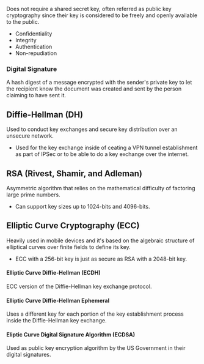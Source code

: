 Does not require a shared secret key, often referred as public key cryptography since their key is considered to be freely and openly available to the public.
- Confidentiality
- Integrity
- Authentication
- Non-repudiation
### Digital Signature
A hash digest of a message encrypted with the sender's private key to let the recipient know the document was created and sent by the person claiming to have sent it.
## Diffie-Hellman (DH)
Used to conduct key exchanges and secure key distribution over an unsecure network.
- Used for the key exchange inside of ceating a VPN tunnel establishment as part of IPSec or to be able to do a key exchange over the internet.
## RSA (Rivest, Shamir, and Adleman)
Asymmetric algorithm that relies on the mathematical difficulty of factoring large prime numbers.
- Can support key sizes up to 1024-bits and 4096-bits.
## Elliptic Curve Cryptography (ECC)
Heavily used in mobile devices and it's based on the algebraic structure of elliptical curves over finite fields to define its key.
- ECC with a 256-bit key is just as secure as RSA with a 2048-bit key.
#### Elliptic Curve Diffie-Hellman (ECDH)
ECC version of the Diffie-Hellman key exchange protocol.
#### Elliptic Curve Diffie-Hellman Ephemeral
Uses a different key for each portion of the key establishment process inside the Diffie-Hellman key exchange.
#### Eliptic Curve Digital Signature Algorithm (ECDSA)
Used as public key encryption algorithm by the US Government in their digital signatures.
